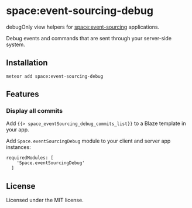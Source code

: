 # space:event-sourcing-debug

debugOnly view helpers for [space:event-sourcing](https://github.com/meteor-space/event-sourcing) applications.

Debug events and commands that are sent through your server-side system.

## Installation
`meteor add space:event-sourcing-debug`

## Features

### Display all commits
Add `{{> space_eventSourcing_debug_commits_list}}` to a Blaze template in your app.

Add `Space.eventSourcingDebug` module to your client and server app instances:

```
requiredModules: [
    'Space.eventSourcingDebug'
  ]
```
## License
Licensed under the MIT license.
